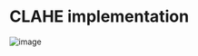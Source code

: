# CLAHE implementation 
 
![image](https://user-images.githubusercontent.com/57074947/204634298-86a43415-9cc2-4486-a69a-6aec7db4bf02.png)
